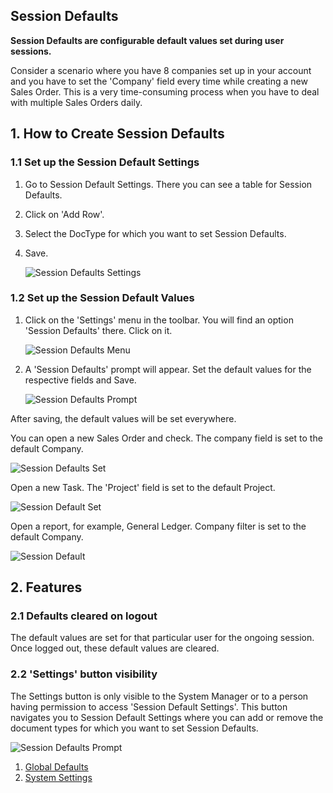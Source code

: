 ## Session Defaults

**Session Defaults are configurable default values set during user sessions.**

Consider a scenario where you have 8 companies set up in your account and you have to set the 'Company' field every time while creating a new Sales Order. This is a very time-consuming process when you have to deal with multiple Sales Orders daily.

## 1\. How to Create Session Defaults

### 1.1 Set up the Session Default Settings

1.  Go to Session Default Settings. There you can see a table for Session Defaults.
2.  Click on 'Add Row'.
3.  Select the DocType for which you want to set Session Defaults.
4.  Save.
    
    ![Session Defaults Settings](https://docs.erpnext.com/files/session-defaults-settings.png)
    

### 1.2 Set up the Session Default Values

1.  Click on the 'Settings' menu in the toolbar. You will find an option 'Session Defaults' there. Click on it.
    
    ![Session Defaults Menu](https://docs.erpnext.com/files/session-defaults-menu.png)
    
2.  A 'Session Defaults' prompt will appear. Set the default values for the respective fields and Save.
    
    ![Session Defaults Prompt](https://docs.erpnext.com/files/session-defaults-prompt.png)
    

After saving, the default values will be set everywhere.

You can open a new Sales Order and check. The company field is set to the default Company.

![Session Defaults Set](https://docs.erpnext.com/files/session-defaults-set-1.png)

Open a new Task. The 'Project' field is set to the default Project.

![Session Default Set](https://docs.erpnext.com/files/session-defaults-set-2.png)

Open a report, for example, General Ledger. Company filter is set to the default Company.

![Session Default ](https://docs.erpnext.com/files/session-defaults-set-3.png)

## 2\. Features

### 2.1 Defaults cleared on logout

The default values are set for that particular user for the ongoing session. Once logged out, these default values are cleared.

### 2.2 'Settings' button visibility

The Settings button is only visible to the System Manager or to a person having permission to access 'Session Default Settings'. This button navigates you to Session Default Settings where you can add or remove the document types for which you want to set Session Defaults.

![Session Defaults Prompt](https://docs.erpnext.com/files/settings-button.png)

1.  [Global Defaults](https://docs.erpnext.com/docs/v13/user/manual/en/setting-up/settings/global-defaults)
2.  [System Settings](https://docs.erpnext.com/docs/v13/user/manual/en/setting-up/settings/system-settings)